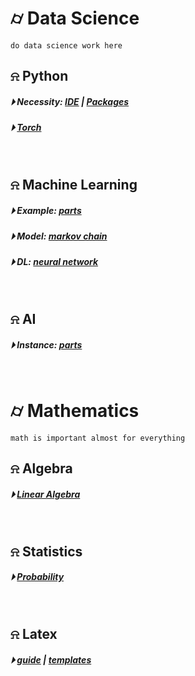 
# &#x232d; Data Science 
```
do data science work here
```

## &#x237e; Python
##### &#x23f5; Necessity: [IDE](./Basic/ide.md) | [Packages](./Basic/python_package.md)
##### &#x23f5; [Torch](./Basic/torch/README.md) 
<br />

## &#x237e; Machine Learning
##### &#x23f5; Example: [parts](./ML/ml-example/)
##### &#x23f5; Model: [markov chain](./ML/Model/markov_chain/)
##### &#x23f5; DL: [neural network](./AI/Model/neural_network/)
<br />

## &#x237e; AI
##### &#x23f5; Instance: [parts](./AI/ai-example/)
<br />

# &#x232d; Mathematics
```
math is important almost for everything
```

## &#x237e; Algebra
##### &#x23f5; [Linear Algebra](./Math/Linear_Algebra/)
<br />

## &#x237e; Statistics
##### &#x23f5; [Probability](./Math/Statistics/probability.md)
<br />

## &#x237e; Latex
##### &#x23f5; [guide](./Math/LaTex/LatexGuide.md) | [templates](./Math/LaTex/templates/)
<br />


